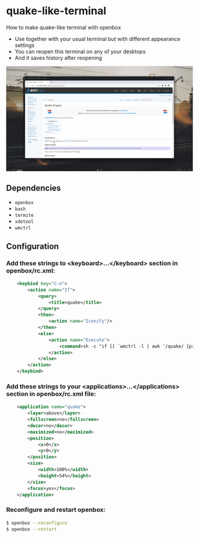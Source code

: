 # quake-like-terminal
How to make quake-like terminal with openbox

* Use together with your usual terminal but with different appearance settings
* You can reopen this terminal on any of your desktops
* And it saves history after reopening

![quake-like-terminal](quake-like-terminal.gif)

## Dependencies

* `openbox`
* `bash`
* `termite`
* `xdotool`
* `wmctrl`


## Configuration

### Add these strings to \<keyboard>...\</keyboard> section in openbox/rc.xml:

```xml
    <keybind key="C-e">
        <action name="If">
            <query>
                <title>quake</title>
            </query>
            <then>
                <action name="Iconify"/>
            </then>
            <else>
                <action name="Execute">
                    <command>sh -c "if [[ `wmctrl -l | awk '/quake/ {print $1}'` ]]; then xdotool set_desktop_for_window $(wmctrl -l | awk '/quake/ {print $1}' | head -1) $(wmctrl -d | grep '*' | cut -d ' ' -f1) windowactivate $(wmctrl -l | awk '/quake/ {print $1}' | head -1); else `termite -t quake --name="quake"`; fi"</command>
                </action>
            </else>
        </action>
    </keybind>
```


### Add these strings to your \<applications>...\</applications> section in openbox/rc.xml file:

```xml
    <application name="quake">
		<layer>above</layer>
		<fullscreen>no</fullscreen>
		<decor>no</decor>
		<maximized>no</maximized>
		<position>
			<x>0</x>
			<y>0</y>
		</position>
		<size>
			<width>100%</width>
			<height>54%</height>
		</size>
		<focus>yes</focus>
    </application>
```


### Reconfigure and restart openbox:

```bash
$ openbox --reconfigure
$ openbox --restart
```
